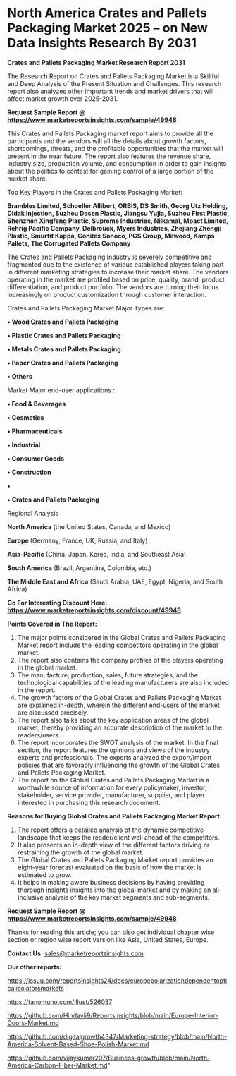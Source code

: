 # North America Crates and Pallets Packaging Market 2025 – on New Data Insights Research By 2031

<strong>Crates and Pallets Packaging Market Research Report 2031</strong>

The Research Report on Crates and Pallets Packaging Market is a Skillful and Deep Analysis of the Present Situation and Challenges. This research report also analyzes other important trends and market drivers that will affect market growth over 2025-2031.

<strong>Request Sample Report @ <a href=https://www.marketreportsinsights.com/sample/49948>https://www.marketreportsinsights.com/sample/49948</a></strong>

This Crates and Pallets Packaging market report aims to provide all the participants and the vendors will all the details about growth factors, shortcomings, threats, and the profitable opportunities that the market will present in the near future. The report also features the revenue share, industry size, production volume, and consumption in order to gain insights about the politics to contest for gaining control of a large portion of the market share.

Top Key Players in the Crates and Pallets Packaging Market:

<strong>Brambles Limited, Schoeller Allibert, ORBIS, DS Smith, Georg Utz Holding, Didak Injection, Suzhou Dasen Plastic, Jiangsu Yujia, Suzhou First Plastic, Shenzhen Xingfeng Plastic, Supreme Industries, Nilkamal, Mpact Limited, Rehrig Pacific Company, Delbrouck, Myers Industries, Zhejiang Zhengji Plastic, Smurfit Kappa, Conitex Sonoco, PGS Group, Milwood, Kamps Pallets, The Corrugated Pallets Company</strong>

The Crates and Pallets Packaging Industry is severely competitive and fragmented due to the existence of various established players taking part in different marketing strategies to increase their market share. The vendors operating in the market are profiled based on price, quality, brand, product differentiation, and product portfolio. The vendors are turning their focus increasingly on product customization through customer interaction.

Crates and Pallets Packaging Market Major Types are:

<strong>•  Wood Crates and Pallets Packaging

•  Plastic Crates and Pallets Packaging

•  Metals Crates and Pallets Packaging

•  Paper Crates and Pallets Packaging

•  Others</strong>

Market Major end-user applications :

<strong>•  Food & Beverages

•  Cosmetics

•  Pharmaceuticals

•  Industrial

•  Consumer Goods

•  Construction

•  

•  Crates and Pallets Packaging</strong>

Regional Analysis

</u><strong><b>North America</b></strong> (the United States, Canada, and Mexico)

<strong><b>Europe </b></strong>(Germany, France, UK, Russia, and Italy)

<strong><b>Asia-Pacific</b></strong> (China, Japan, Korea, India, and Southeast Asia)

<strong><b>South America</b></strong> (Brazil, Argentina, Colombia, etc.)

<strong><b>The Middle East and Africa</b></strong> (Saudi Arabia, UAE, Egypt, Nigeria, and South Africa)

<strong>Go For Interesting Discount Here: <a href=https://www.marketreportsinsights.com/discount/49948>https://www.marketreportsinsights.com/discount/49948</a></strong>

<strong>Points Covered in The Report:</strong>
<ol>
  <li>The major points considered in the Global Crates and Pallets Packaging Market report include the leading competitors operating in the global market.</li>
  <li>The report also contains the company profiles of the players operating in the global market.</li>
  <li>The manufacture, production, sales, future strategies, and the technological capabilities of the leading manufacturers are also included in the report.</li>
  <li>The growth factors of the Global Crates and Pallets Packaging Market are explained in-depth, wherein the different end-users of the market are discussed precisely.</li>
  <li>The report also talks about the key application areas of the global market, thereby providing an accurate description of the market to the readers/users.</li>
  <li>The report incorporates the SWOT analysis of the market. In the final section, the report features the opinions and views of the industry experts and professionals. The experts analyzed the export/import policies that are favorably influencing the growth of the Global Crates and Pallets Packaging Market.</li>
  <li>The report on the Global Crates and Pallets Packaging Market is a worthwhile source of information for every policymaker, investor, stakeholder, service provider, manufacturer, supplier, and player interested in purchasing this research document.</li>
</ol>
<strong>Reasons for Buying Global Crates and Pallets Packaging Market Report:</strong>

<ol>
  <li>The report offers a detailed analysis of the dynamic competitive landscape that keeps the reader/client well ahead of the competitors.</li>
  <li>It also presents an in-depth view of the different factors driving or restraining the growth of the global market.</li>
  <li>The Global Crates and Pallets Packaging Market report provides an eight-year forecast evaluated on the basis of how the market is estimated to grow.</li>
  <li>It helps in making aware business decisions by having providing thorough insights insights into the global market and by making an all-inclusive analysis of the key market segments and sub-segments.</li>
</ol>
<strong>Request Sample Report @ <a href=https://www.marketreportsinsights.com/sample/49948>https://www.marketreportsinsights.com/sample/49948</a></strong>


Thanks for reading this article; you can also get individual chapter wise section or region wise report version like Asia, United States, Europe.

<strong>Contact Us:</strong>
sales@marketreportsinsights.com

<strong>Our other reports:</strong>

<a href=https://issuu.com/reportsinsights24/docs/europepolarizationdependentopticalisolatorsmarkets>https://issuu.com/reportsinsights24/docs/europepolarizationdependentopticalisolatorsmarkets</a>

<a href=https://tanomuno.com/illust/526037>https://tanomuno.com/illust/526037</a>

<a href=https://github.com/Hindavii9/Reportsinsights/blob/main/Europe-Interior-Doors-Market.md>https://github.com/Hindavii9/Reportsinsights/blob/main/Europe-Interior-Doors-Market.md</a>

<a href=https://github.com/digitalgrowth4347/Marketing-strategy/blob/main/North-America-Solvent-Based-Shoe-Polish-Market.md>https://github.com/digitalgrowth4347/Marketing-strategy/blob/main/North-America-Solvent-Based-Shoe-Polish-Market.md</a>

<a href=https://github.com/vijaykumar207/Business-growth/blob/main/North-America-Carbon-Fiber-Market.md>https://github.com/vijaykumar207/Business-growth/blob/main/North-America-Carbon-Fiber-Market.md</a>"
